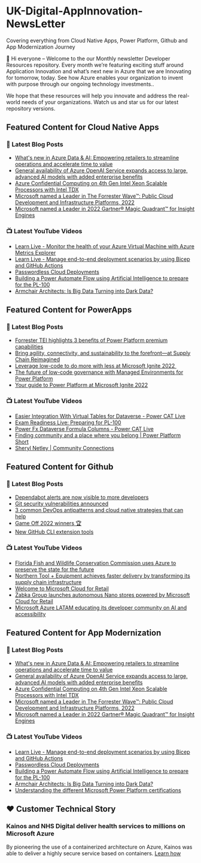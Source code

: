 # UK-Digital-AppInnovation-NewsLetter

Covering everything from Cloud Native Apps, Power Platform, Github and App Modernization Journey

👋 Hi everyone – Welcome to the our Monthly newsletter Developer Resources repository. Every month we’re featuring exciting stuff around Application Innovation and what’s next new in Azure that we are Innovating for tomorrow, today. See how Azure enables your organization to invent with purpose through our ongoing technology investments..


We hope that these resources will help you innovate and address the real-world needs of your organizations. Watch us and star us for our latest repository versions.

## Featured Content for Cloud Native Apps


### 📝 Latest Blog Posts

    
<!-- BLOGCNA:START -->
- [What's new in Azure Data & AI: Empowering retailers to streamline operations and accelerate time to value](https://azure.microsoft.com/blog/whats-new-in-azure-data-ai-empowering-retailers-to-streamline-operations-and-accelerate-time-to-value/)
- [General availability of Azure OpenAI Service expands access to large, advanced AI models with added enterprise benefits](https://azure.microsoft.com/blog/general-availability-of-azure-openai-service-expands-access-to-large-advanced-ai-models-with-added-enterprise-benefits/)
- [Azure Confidential Computing on 4th Gen Intel Xeon Scalable Processors with Intel TDX](https://azure.microsoft.com/blog/azure-confidential-computing-on-4th-gen-intel-xeon-scalable-processors-with-intel-tdx/)
- [Microsoft named a Leader in The Forrester Wave™: Public Cloud Development and Infrastructure Platforms, 2022](https://azure.microsoft.com/blog/microsoft-named-a-leader-in-the-forrester-wave-public-cloud-development-and-infrastructure-platforms-2022/)
- [Microsoft named a Leader in 2022 Gartner® Magic Quadrant™ for Insight Engines](https://azure.microsoft.com/blog/microsoft-named-a-leader-in-2022-gartner-magic-quadrant-for-insight-engines/)
<!-- BLOGCNA:END -->

### 📺 Latest YouTube Videos

 
<!-- YOUTUBECNA:START -->
- [Learn Live - Monitor the health of your Azure Virtual Machine with Azure Metrics Explorer](https://www.youtube.com/watch?v=j64U9fVmuPc)
- [Learn Live - Manage end-to-end deployment scenarios by using Bicep and GitHub Actions](https://www.youtube.com/watch?v=NaZvL6ejW34)
- [Passwordless Cloud Deployments](https://www.youtube.com/watch?v=wywliqNxIRA)
- [Building a Power Automate Flow using Artificial Intelligence to prepare for the PL-100](https://www.youtube.com/watch?v=hZ3Q4G1kYQI)
- [Armchair Architects: Is Big Data Turning into Dark Data?](https://www.youtube.com/watch?v=NX9J1X4l3y8)
<!-- YOUTUBECNA:END -->

##  Featured Content for PowerApps
### 📝 Latest Blog Posts
<!-- BLOGPOWER:START -->
- [Forrester TEI highlights 3 benefits of Power Platform premium capabilities](https://cloudblogs.microsoft.com/powerplatform/2022/11/28/forrester-tei-highlights-3-benefits-of-power-platform-premium-capabilities/)
- [Bring agility, connectivity, and sustainability to the forefront—at Supply Chain Reimagined](https://cloudblogs.microsoft.com/dynamics365/bdm/2022/10/27/bring-agility-connectivity-and-sustainability-to-the-forefront-at-supply-chain-reimagined/)
- [Leverage low-code to do more with less at Microsoft Ignite 2022 ](https://cloudblogs.microsoft.com/powerplatform/2022/10/12/leverage-low-code-to-do-more-with-less-at-microsoft-ignite-2022/)
- [The future of low-code governance with Managed Environments for Power Platform](https://cloudblogs.microsoft.com/powerplatform/2022/10/12/the-future-of-low-code-governance-with-managed-environments-for-power-platform/)
- [Your guide to Power Platform at Microsoft Ignite 2022](https://cloudblogs.microsoft.com/powerplatform/2022/10/05/your-guide-to-power-platform-at-microsoft-ignite-2022/)
<!-- BLOGPOWER:END -->
 ### 📺 Latest YouTube Videos
    
<!-- YOUTUBEPOWER:START -->
- [Easier Integration With Virtual Tables for Dataverse - Power CAT Live](https://www.youtube.com/watch?v=viRTtGEZXNE)
- [Exam Readiness Live: Preparing for PL-100](https://www.youtube.com/watch?v=Tyf7p8QTQ6o)
- [Power Fx Dataverse Formula Columns - Power CAT Live](https://www.youtube.com/watch?v=ewscYjh4yy8)
- [Finding community and a place where you belong | Power Platform Short](https://www.youtube.com/watch?v=nGKkM58kGVo)
- [Sheryl Netley | Community Connections](https://www.youtube.com/watch?v=cIyQLM8UT-s)
<!-- YOUTUBEPOWER:END -->

##  Featured Content for Github
### 📝 Latest Blog Posts
<!-- BLOGGITHUB:START -->
- [Dependabot alerts are now visible to more developers](https://github.blog/2023-01-17-dependabot-alerts-are-now-visible-to-more-developers/)
- [Git security vulnerabilities announced](https://github.blog/2023-01-17-git-security-vulnerabilities-announced-2/)
- [3 common DevOps antipatterns and cloud native strategies that can help](https://github.blog/2023-01-17-3-common-devops-antipatterns-and-cloud-native-strategies-that-can-help/)
- [Game Off 2022 winners 🏆](https://github.blog/2023-01-13-game-off-2022-winners/)
- [New GitHub CLI extension tools](https://github.blog/2023-01-13-new-github-cli-extension-tools/)
<!-- BLOGGITHUB:END -->
### 📺 Latest YouTube Videos
<!-- YOUTUBEGITHUB:START -->
- [Florida Fish and Wildlife Conservation Commission uses Azure to preserve the state for the future](https://www.youtube.com/watch?v=Y7E1CfP6Wj8)
- [Northern Tool + Equipment achieves faster delivery by transforming its supply chain infrastructure](https://www.youtube.com/watch?v=RBsf6I6uayg)
- [Welcome to Microsoft Cloud for Retail](https://www.youtube.com/watch?v=1ZG9IRJ8eEM)
- [Żabka Group launches autonomous Nano stores powered by Microsoft Cloud for Retail](https://www.youtube.com/watch?v=BJpwE4YLYD0)
- [Microsoft Azure LATAM educating its developer community on AI and accessibility](https://www.youtube.com/watch?v=P-JQl5MbUsY)
<!-- YOUTUBEGITHUB:END -->
##  Featured Content for App Modernization
### 📝 Latest Blog Posts
<!-- BLOGAPPMOD:START -->
- [What's new in Azure Data & AI: Empowering retailers to streamline operations and accelerate time to value](https://azure.microsoft.com/blog/whats-new-in-azure-data-ai-empowering-retailers-to-streamline-operations-and-accelerate-time-to-value/)
- [General availability of Azure OpenAI Service expands access to large, advanced AI models with added enterprise benefits](https://azure.microsoft.com/blog/general-availability-of-azure-openai-service-expands-access-to-large-advanced-ai-models-with-added-enterprise-benefits/)
- [Azure Confidential Computing on 4th Gen Intel Xeon Scalable Processors with Intel TDX](https://azure.microsoft.com/blog/azure-confidential-computing-on-4th-gen-intel-xeon-scalable-processors-with-intel-tdx/)
- [Microsoft named a Leader in The Forrester Wave™: Public Cloud Development and Infrastructure Platforms, 2022](https://azure.microsoft.com/blog/microsoft-named-a-leader-in-the-forrester-wave-public-cloud-development-and-infrastructure-platforms-2022/)
- [Microsoft named a Leader in 2022 Gartner® Magic Quadrant™ for Insight Engines](https://azure.microsoft.com/blog/microsoft-named-a-leader-in-2022-gartner-magic-quadrant-for-insight-engines/)
<!-- BLOGAPPMOD:END -->
### 📺 Latest YouTube Videos
<!-- YOUTUBEAPPMOD:START -->
- [Learn Live - Manage end-to-end deployment scenarios by using Bicep and GitHub Actions](https://www.youtube.com/watch?v=NaZvL6ejW34)
- [Passwordless Cloud Deployments](https://www.youtube.com/watch?v=wywliqNxIRA)
- [Building a Power Automate Flow using Artificial Intelligence to prepare for the PL-100](https://www.youtube.com/watch?v=hZ3Q4G1kYQI)
- [Armchair Architects: Is Big Data Turning into Dark Data?](https://www.youtube.com/watch?v=NX9J1X4l3y8)
- [Understanding the different Microsoft Power Platform certifications](https://www.youtube.com/watch?v=MpJoqSl_m0k)
<!-- YOUTUBEAPPMOD:END -->


## ♥️ Customer Technical Story 

### Kainos and NHS Digital deliver health services to millions on Microsoft Azure

By pioneering the use of a containerized architecture on Azure, Kainos was able to deliver a highly secure service based on containers. [Learn how](https://customers.microsoft.com/en-us/story/1368348549535774520-kainos-and-nhs-digital-deliver-health-services-to-millions-on-microsoft-azure)

